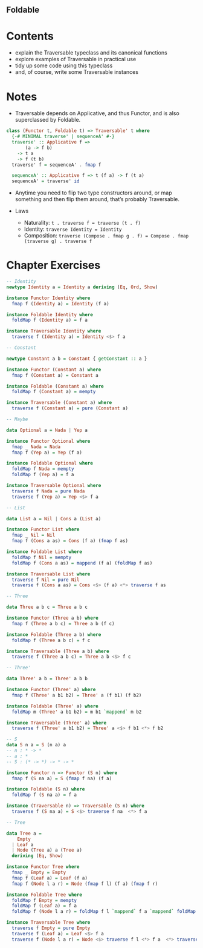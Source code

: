 Foldable
--------

Contents
========

-   explain the Traversable typeclass and its canonical functions
-   explore examples of Traversable in practical use
-   tidy up some code using this typeclass
-   and, of course, write some Traversable instances

Notes
=====

-   Traversable depends on Applicative, and thus Functor, and is also superclassed by Foldable.

``` haskell
class (Functor t, Foldable t) => Traversable' t where
  {-# MINIMAL traverse' | sequenceA' #-}
  traverse' :: Applicative f =>
       (a -> f b)
    -> t a
    -> f (t b)
  traverse' f = sequenceA' . fmap f

  sequenceA' :: Applicative f => t (f a) -> f (t a)
  sequenceA' = traverse' id
```

-   Anytime you need to flip two type constructors around, or map something and then flip them around, that’s probably Traversable.

-   Laws
    -   Naturality: `t . traverse f = traverse (t . f)`
    -   Identity: `traverse Identity = Identity`
    -   Composition: `traverse (Compose . fmap g . f) = Compose . fmap (traverse g) . traverse f`

Chapter Exercises
=================

``` haskell
-- Identity
newtype Identity a = Identity a deriving (Eq, Ord, Show)

instance Functor Identity where
  fmap f (Identity a) = Identity (f a)

instance Foldable Identity where
  foldMap f (Identity a) = f a

instance Traversable Identity where
  traverse f (Identity a) = Identity <$> f a

-- Constant

newtype Constant a b = Constant { getConstant :: a }

instance Functor (Constant a) where
  fmap f (Constant a) = Constant a

instance Foldable (Constant a) where
  foldMap f (Constant a) = mempty

instance Traversable (Constant a) where
  traverse f (Constant a) = pure (Constant a)

-- Maybe

data Optional a = Nada | Yep a

instance Functor Optional where
  fmap _ Nada = Nada
  fmap f (Yep a) = Yep (f a)

instance Foldable Optional where
  foldMap f Nada = mempty
  foldMap f (Yep a) = f a

instance Traversable Optional where
  traverse f Nada = pure Nada
  traverse f (Yep a) = Yep <$> f a

-- List

data List a = Nil | Cons a (List a)

instance Functor List where
  fmap _ Nil = Nil
  fmap f (Cons a as) = Cons (f a) (fmap f as)

instance Foldable List where
  foldMap f Nil = mempty
  foldMap f (Cons a as) = mappend (f a) (foldMap f as)

instance Traversable List where
  traverse f Nil = pure Nil
  traverse f (Cons a as) = Cons <$> (f a) <*> traverse f as

-- Three

data Three a b c = Three a b c

instance Functor (Three a b) where
  fmap f (Three a b c) = Three a b (f c)

instance Foldable (Three a b) where
  foldMap f (Three a b c) = f c

instance Traversable (Three a b) where
  traverse f (Three a b c) = Three a b <$> f c

-- Three'

data Three' a b = Three' a b b

instance Functor (Three' a) where
  fmap f (Three' a b1 b2) = Three' a (f b1) (f b2)

instance Foldable (Three' a) where
  foldMap m (Three' a b1 b2) = m b1 `mappend` m b2

instance Traversable (Three' a) where
  traverse f (Three' a b1 b2) = Three' a <$> f b1 <*> f b2

-- S
data S n a = S (n a) a
-- n : * -> *
-- a : *
-- S : (* -> *) -> * -> *

instance Functor n => Functor (S n) where
  fmap f (S na a) = S (fmap f na) (f a)

instance Foldable (S n) where
  foldMap f (S na a) = f a

instance (Traversable n) => Traversable (S n) where
  traverse f (S na a) = S <$> traverse f na  <*> f a

-- Tree

data Tree a =
    Empty
  | Leaf a
  | Node (Tree a) a (Tree a)
  deriving (Eq, Show)

instance Functor Tree where
  fmap _ Empty = Empty
  fmap f (Leaf a) = Leaf (f a)
  fmap f (Node l a r) = Node (fmap f l) (f a) (fmap f r)

instance Foldable Tree where
  foldMap f Empty = mempty
  foldMap f (Leaf a) = f a
  foldMap f (Node l a r) = foldMap f l `mappend` f a `mappend` foldMap f r

instance Traversable Tree where
  traverse f Empty = pure Empty
  traverse f (Leaf a) = Leaf <$> f a
  traverse f (Node l a r) = Node <$> traverse f l <*> f a  <*> traverse f r
```
